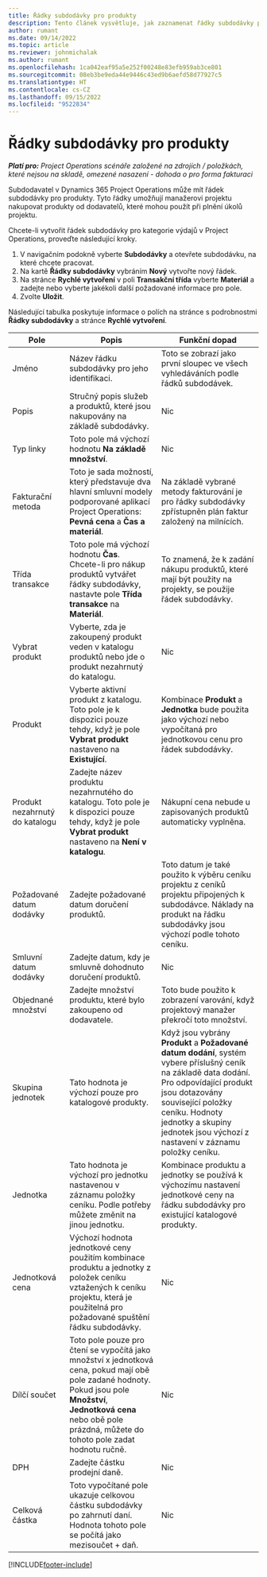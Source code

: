 ```yaml
---
title: Řádky subdodávky pro produkty
description: Tento článek vysvětluje, jak zaznamenat řádky subdodávky pro produkty a jak používat různá pole k zaznamenání nákupů produktů od dodavatelů.
author: rumant
ms.date: 09/14/2022
ms.topic: article
ms.reviewer: johnmichalak
ms.author: rumant
ms.openlocfilehash: 1ca042eaf95a5e252f00248e83efb959ab3ce801
ms.sourcegitcommit: 08eb3be9eda44e9446c43ed9b6aefd58d77927c5
ms.translationtype: HT
ms.contentlocale: cs-CZ
ms.lasthandoff: 09/15/2022
ms.locfileid: "9522834"
---
```

# <a name="subcontract-lines-for-products"></a>Řádky subdodávky pro produkty

_**Platí pro:** Project Operations scénáře založené na zdrojích / položkách, které nejsou na skladě, omezené nasazení - dohoda o pro forma fakturaci_

Subdodavatel v Dynamics 365 Project Operations může mít řádek subdodávky pro produkty. Tyto řádky umožňují manažerovi projektu nakupovat produkty od dodavatelů, které mohou použít při plnění úkolů projektu.

Chcete-li vytvořit řádek subdodávky pro kategorie výdajů v Project Operations, proveďte následující kroky.

1. V navigačním podokně vyberte **Subdodávky** a otevřete subdodávku, na které chcete pracovat. 
2. Na kartě **Řádky subdodávky** vybráním **Nový** vytvořte nový řádek.
3. Na stránce **Rychlé vytvoření** v poli **Transakční třída** vyberte **Materiál** a zadejte nebo vyberte jakékoli další požadované informace pro pole. 
4. Zvolte **Uložit**.

Následující tabulka poskytuje informace o polích na stránce s podrobnostmi **Řádky subdodávky** a stránce **Rychlé vytvoření**.

| Pole | Popis | Funkční dopad|
| ----- | ----------- | ----------- |
| Jméno | Název řádku subdodávky pro jeho identifikaci. |Toto se zobrazí jako první sloupec ve všech vyhledáváních podle řádků subdodávek.
| Popis | Stručný popis služeb a produktů, které jsou nakupovány na základě subdodávky. | Nic |
| Typ linky | Toto pole má výchozí hodnotu **Na základě množství**. |Nic |
| Fakturační metoda | Toto je sada možností, který představuje dva hlavní smluvní modely podporované aplikací Project Operations: **Pevná cena** a **Čas a materiál**. | Na základě vybrané metody fakturování je pro řádky subdodávky zpřístupněn plán faktur založený na milnících. |
| Třída transakce |Toto pole má výchozí hodnotu **Čas**. Chcete-li pro nákup produktů vytvářet řádky subdodávky, nastavte pole **Třída transakce** na **Materiál**.  | To znamená, že k zadání nákupu produktů, které mají být použity na projekty, se použije řádek subdodávky. |
| Vybrat produkt | Vyberte, zda je zakoupený produkt veden v katalogu produktů nebo jde o produkt nezahrnutý do katalogu. |Nic |
| Produkt | Vyberte aktivní produkt z katalogu. Toto pole je k dispozici pouze tehdy, když je pole **Vybrat produkt** nastaveno na **Existující**. |Kombinace **Produkt** a **Jednotka** bude použita jako výchozí nebo vypočítaná pro jednotkovou cenu pro řádek subdodávky.
| Produkt nezahrnutý do katalogu | Zadejte název produktu nezahrnutého do katalogu. Toto pole je k dispozici pouze tehdy, když je pole **Vybrat produkt** nastaveno na **Není v katalogu**.  |Nákupní cena nebude u zapisovaných produktů automaticky vyplněna.|
| Požadované datum dodávky | Zadejte požadované datum doručení produktů.| Toto datum je také použito k výběru ceníku projektu z ceníků projektu připojených k subdodávce. Náklady na produkt na řádku subdodávky jsou výchozí podle tohoto ceníku. |
| Smluvní datum dodávky | Zadejte datum, kdy je smluvně dohodnuto doručení produktů.  |Nic|
| Objednané množství | Zadejte množství produktu, které bylo zakoupeno od dodavatele.| Toto bude použito k zobrazení varování, když projektový manažer překročí toto množství.|
| Skupina jednotek | Tato hodnota je výchozí pouze pro katalogové produkty. |Když jsou vybrány **Produkt** a **Požadované datum dodání**, systém vybere příslušný ceník na základě data dodání. Pro odpovídající produkt jsou dotazovány související položky ceníku. Hodnoty jednotky a skupiny jednotek jsou výchozí z nastavení v záznamu položky ceníku. |
| Jednotka | Tato hodnota je výchozí pro jednotku nastavenou v záznamu položky ceníku. Podle potřeby můžete změnit na jinou jednotku.| Kombinace produktu a jednotky se používá k výchozímu nastavení jednotkové ceny na řádku subdodávky pro existující katalogové produkty. |
| Jednotková cena | Výchozí hodnota jednotkové ceny použitím kombinace produktu a jednotky z položek ceníku vztažených k ceníku projektu, která je použitelná pro požadované spuštění řádku subdodávky.  |Nic |
| Dílčí součet | Toto pole pouze pro čtení se vypočítá jako množství x jednotková cena, pokud mají obě pole zadané hodnoty. Pokud jsou pole **Množství**, **Jednotková cena** nebo obě pole prázdná, můžete do tohoto pole zadat hodnotu ručně.  |Nic |
| DPH | Zadejte částku prodejní daně. |Nic |
| Celková částka | Toto vypočítané pole ukazuje celkovou částku subdodávky po zahrnutí daní. Hodnota tohoto pole se počítá jako mezisoučet + daň. |Nic |


[!INCLUDE[footer-include](../../includes/footer-banner.md)]
